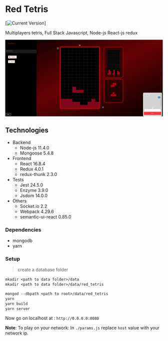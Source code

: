 # Red Tetris
[![Current Version](https://img.shields.io/badge/version-0.1.1-green.svg)]

Multiplayers tetris, Full Stack Javascript, Node-js React-js redux 

![red tetris](./img/multi_in_game.png)

## Technologies
* Backend
    * Node-js 11.4.0
    * Mongoose 5.4.8
* Frontend 
    * React 16.8.4
    * Redux 4.0.1
    * redux-thunk 2.3.0
* Tests
    * Jest 24.5.0
    * Enzyme 3.9.0
    * Jsdom 14.0.0
* Others
    * Socket.io 2.2
    * Webpack 4.29.6
    * semantic-ui-react 0.85.0

### Dependencies
* mongodb
* yarn

### Setup
> create a database folder
```
mkadir <path to data folder>/data
mkadir <path to data folder>/data/red_tetris
```
```
mongod --dbpath <path to root>/data/red_tetris
yarn
yarn build
yarn server 
```

Now go on localhost at : `http://0.0.0.0:8080`


**Note**: To play on your network:
In `./params.js` replace `host` value with your network ip. 